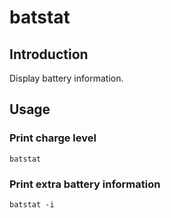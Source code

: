 # batstat

## Introduction

Display battery information.

## Usage

### Print charge level

```
batstat
```

### Print extra battery information

```
batstat -i
```
